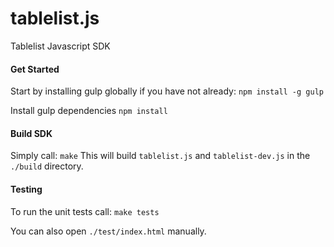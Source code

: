 tablelist.js
============

Tablelist Javascript SDK

#### Get Started

Start by installing gulp globally if you have not already:
`npm install -g gulp`

Install gulp dependencies
`npm install`


#### Build SDK

Simply call:
`make`
This will build `tablelist.js` and `tablelist-dev.js` in the `./build` directory.

#### Testing

To run the unit tests call:
`make tests`

You can also open `./test/index.html` manually.